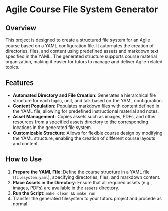 # Agile Course File System Generator

## Overview
This project is designed to create a structured file system for an Agile course based on a YAML configuration file. It automates the creation of directories, files, and content using predefined assets and markdown text specified in the YAML. The generated structure supports course material organization, making it easier for tutors to manage and deliver Agile-related topics.

## Features
- **Automated Directory and File Creation**: Generates a hierarchical file structure for each topic, unit, and talk based on the YAML configuration.
- **Content Population**: Populates markdown files with content defined in the YAML file, allowing for predefined instructional material and notes.
- **Asset Management**: Copies assets such as images, PDFs, and other resources from a specified assets directory to the corresponding locations in the generated file system.
- **Customizable Structure**: Allows for flexible course design by modifying the YAML structure, enabling the creation of different course layouts and content.



## How to Use
1. **Prepare the YAML File**: Define the course structure in a YAML file (`filesystem.yaml`), specifying directories, files, and markdown content.
2. **Place Assets in the Directory**: Ensure that all required assets (e.g., images, PDFs) are available in the `assets` directory.
3. **Run the Script**: `make clean && make run`
4. Transfer the generated filesystem to your tutors project and procede as normal

